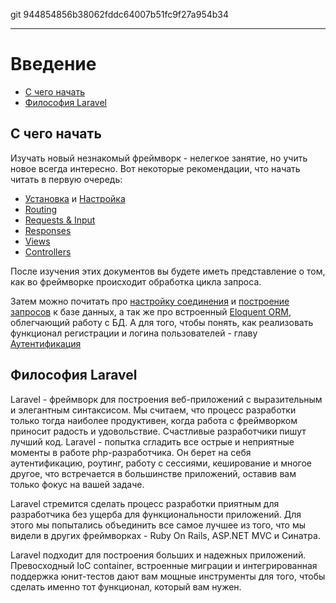 git 944854856b38062fddc64007b51fc9f27a954b34

---

# Введение

- [C чего начать](#where-to-start)
- [Философия Laravel](#laravel-philosophy)

<a name="where-to-start"></a>
## С чего начать

Изучать новый незнакомый фреймворк - нелегкое занятие, но учить новое всегда интересно. Вот некоторые рекомендации, что начать читать в первую очередь:

- [Установка](/docs/4.2/installation) и [Настройка](/docs/4.2/configuration)
- [Routing](/docs/4.2/routing)
- [Requests & Input](/docs/4.2/requests)
- [Responses](/docs/4.2/responses)
- [Views](/docs/4.2/views)
- [Controllers](/docs/4.2/controllers)

После изучения этих документов вы будете иметь представление о том, как во фреймворке происходит обработка цикла запроса.

Затем можно почитать про [настройку соединения](/docs/database) и [построение запросов](/docs/4.2/queries) к базе данных, а так же про встроенный [Eloquent ORM](/docs/4.2/eloquent), облегчающий работу с БД. А для того, чтобы понять, как реализовать функционал регистрации и логина пользователей - главу [Аутентификация](/docs/4.2/authentication)

<a name="laravel-philosophy"></a>
## Философия Laravel

Laravel - фреймворк для построения веб-приложений с выразительным и элегантным синтаксисом. Мы считаем, что процесс разработки только тогда наиболее продуктивен, когда работа с фреймворком приносит радость и удовольствие. Счастливые разработчики пишут лучший код. Laravel - попытка сгладить все острые и неприятные моменты в работе php-разработчика. Он берет на себя аутентификацию, роутинг, работу с сессиями, кеширование и многое другое, что встречается в большинстве приложений, оставив вам только фокус на вашей задаче.

Laravel стремится сделать процесс разработки приятным для разработчика без ущерба для функциональности приложений. Для этого мы попытались объединить все самое лучшее из того, что мы видели в других фреймворках - Ruby On Rails, ASP.NET MVC и Синатра.

Laravel подходит для построения больших и надежных приложений. Превосходный IoC container, встроенные миграции и интегрированная поддержка юнит-тестов дают вам мощные инструменты для того, чтобы сделать именно тот функционал, который вам нужен.